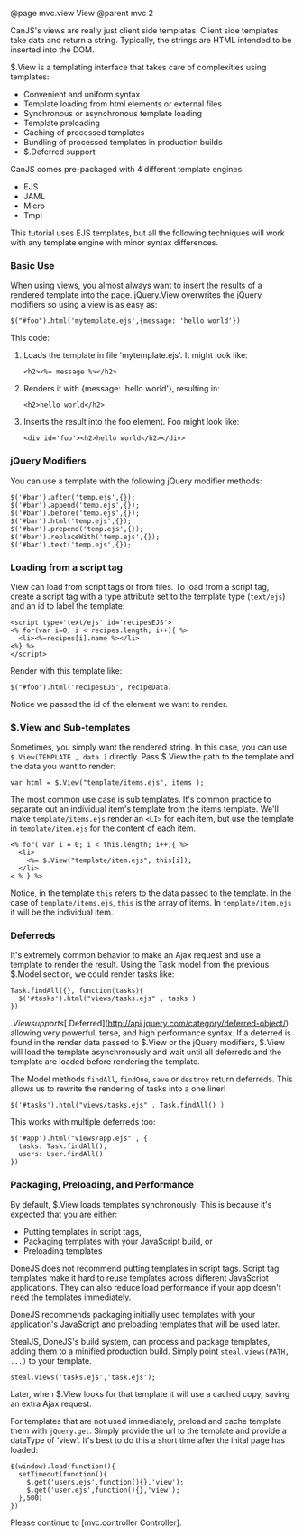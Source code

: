 @page mvc.view View
@parent mvc 2


CanJS's views are really just client side templates. Client side templates take data and return a string.  Typically, the strings are HTML intended to be inserted into the DOM. 

$.View is a templating interface that takes care of complexities using templates:

 - Convenient and uniform syntax
 - Template loading from html elements or external files
 - Synchronous or asynchronous template loading
 - Template preloading
 - Caching of processed templates
 - Bundling of processed templates in production builds
 - $.Deferred support

CanJS comes pre-packaged with 4 different template engines:

 - EJS
 - JAML
 - Micro
 - Tmpl

This tutorial uses EJS templates, but all the following techniques will work with any template engine with minor syntax differences.

### Basic Use

When using views, you almost always want to insert the results of a rendered template into the page. jQuery.View overwrites the jQuery modifiers so using a view is as easy as:

    $("#foo").html('mytemplate.ejs',{message: 'hello world'})

This code:

 1. Loads the template in file 'mytemplate.ejs'. It might look like:

        <h2><%= message %></h2>

 2. Renders it with {message: 'hello world'}, resulting in:

        <h2>hello world</h2>

 3. Inserts the result into the foo element. Foo might look like:

        <div id='foo'><h2>hello world</h2></div>

### jQuery Modifiers

You can use a template with the following jQuery modifier methods:

    $('#bar').after('temp.ejs',{});
    $('#bar').append('temp.ejs',{});
    $('#bar').before('temp.ejs',{});
    $('#bar').html('temp.ejs',{});
    $('#bar').prepend('temp.ejs',{});
    $('#bar').replaceWith('temp.ejs',{});
    $('#bar').text('temp.ejs',{});

### Loading from a script tag

View can load from script tags or from files. To load from a script tag, create a script tag with a type attribute set to the template type (<code>text/ejs</code>) and an id to label the template:

    <script type='text/ejs' id='recipesEJS'>
    <% for(var i=0; i < recipes.length; i++){ %>
      <li><%=recipes[i].name %></li>
    <%} %>
    </script>

Render with this template like:

    $("#foo").html('recipesEJS', recipeData)

Notice we passed the id of the element we want to render.


### $.View and Sub-templates

Sometimes, you simply want the rendered string.  In this case, you can use <code>$.View(TEMPLATE , data )</code> directly.  Pass $.View the path to the template and the data you want to render:

    var html = $.View("template/items.ejs", items );

The most common use case is sub templates.  It's common practice to separate out an individual item's template from the items template.  We'll make <code>template/items.ejs</code> render an <code>&lt;LI&gt;</code> for each item, but use the template in <code>template/item.ejs</code> for the content of each item.
    
    <% for( var i = 0; i < this.length; i++){ %>
      <li>
        <%= $.View("template/item.ejs", this[i]);  
      </li>
    < % } %>

Notice, in the template <code>this</code> refers to the data passed to the template. In the case of <code>template/items.ejs</code>, <code>this</code> is the array of items.  In <code>template/item.ejs</code> it will be the individual item.

### Deferreds

It's extremely common behavior to make an Ajax request and use a template to render the result.  Using the Task model from the previous $.Model section, we could render tasks like:

    Task.findAll({}, function(tasks){
      $('#tasks').html("views/tasks.ejs" , tasks )
    })

$.View supports [$.Deferred](http://api.jquery.com/category/deferred-object/) allowing very powerful, terse, and high performance syntax.  If a deferred is found in the render data passed to $.View or the jQuery modifiers, $.View will load the template asynchronously and wait until all deferreds and the template are loaded before rendering the template.

The Model methods <code>findAll</code>, <code>findOne</code>, <code>save</code> or <code>destroy</code> return deferreds.  This allows us to rewrite the rendering of tasks into a one liner!

    $('#tasks').html("views/tasks.ejs" , Task.findAll() )

This works with multiple deferreds too:

    $('#app').html("views/app.ejs" , {
      tasks: Task.findAll(),
      users: User.findAll()
    })

### Packaging, Preloading, and Performance

By default, $.View loads templates synchronously.  This is because it's expected that you are either:

  - Putting templates in script tags,
  - Packaging templates with your JavaScript build, or
  - Preloading templates

DoneJS does not recommend putting templates in script tags.  Script tag templates make it hard to reuse templates across different JavaScript applications.  They can also reduce load performance if your app doesn't need the templates immediately.

DoneJS recommends packaging initially used templates with your application's JavaScript and preloading templates that will be used later.

StealJS, DoneJS's build system, can process and package templates, adding them to a minified production build.  Simply point <code>steal.views(PATH, ...)</code> to your template.  

    steal.views('tasks.ejs','task.ejs');

Later, when $.View looks for that template it will use a cached copy, saving an extra Ajax request.

For templates that are not used immediately, preload and cache template them with <code>jQuery.get</code>.  Simply provide the url to the template and provide a dataType of 'view'.  It's best to do this a short time after the inital page has loaded:

    $(window).load(function(){
      setTimeout(function(){
        $.get('users.ejs',function(){},'view');
        $.get('user.ejs',function(){},'view');
      },500)
    })
    
 Please continue to [mvc.controller Controller].